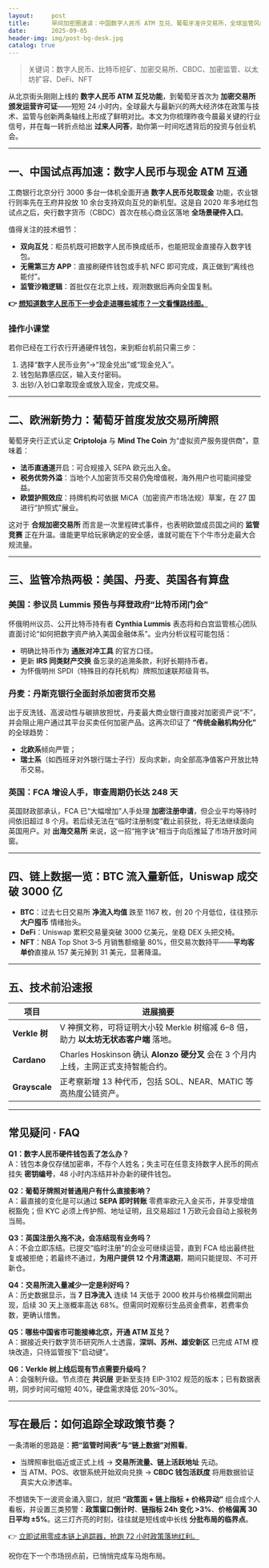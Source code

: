 ```yaml
---
layout:     post
title:      早间加密圈速读：中国数字人民币 ATM 互兑、葡萄牙准许交易所，全球监管风向再度分化
date:       2025-09-05
header-img: img/post-bg-desk.jpg
catalog: true
---
```


> 关键词：数字人民币、比特币挖矿、加密交易所、CBDC、加密监管、以太坊扩容、DeFi、NFT

从北京街头刚刚上线的 **数字人民币 ATM 互兑功能**，到葡萄牙首次为 **加密交易所颁发运营许可证**——短短 24 小时内，全球最大与最新兴的两大经济体在政策与技术、监管与创新两条轴线上形成了鲜明对比。本文为你梳理昨夜今晨最关键的行业信号，并在每一转折点给出 **过来人问答**，助你第一时间吃透背后的投资与创业机会。

---

## 一、中国试点再加速：数字人民币与现金 ATM 互通

工商银行北京分行 3000 多台一体机全面开通 **数字人民币兑取现金** 功能，农业银行则率先在王府井投放 10 余台支持双向互兑的新机型。这是自 2020 年多地红包试点之后，央行数字货币（CBDC）首次在核心商业区落地 **全场景硬件入口**。

值得关注的技术细节：

- **双向互兑**：柜员机既可把数字人民币换成纸币，也能把现金直接存入数字钱包。  
- **无需第三方 APP**：直接刷硬件钱包或手机 NFC 即可完成，真正做到“离线也能付”。  
- **监管沙箱逻辑**：首批仅在北京上线，观测数据后再向全国复制。

**👉 [想知道数字人民币下一步会走进哪些城市？一文看懂路线图。](https://okxdog.com/)**

### 操作小课堂

若你已经在工行农行开通硬件钱包，来到柜台机前只需三步：  
1. 选择“数字人民币业务”→“现金兑出”或“现金兑入”。  
2. 钱包贴靠感应区，输入支付密码。  
3. 出钞/入钞口拿取现金或放入现金，完成交易。

---

## 二、欧洲新势力：葡萄牙首度发放交易所牌照

葡萄牙央行正式认定 **Criptoloja** 与 **Mind The Coin** 为“虚拟资产服务提供商”，意味着：

- **法币直通道**开启：可合规接入 SEPA 欧元出入金。  
- **税务优势外溢**：当地个人加密货币交易仍免增值税，海外用户也可能间接受益。  
- **欧盟护照效应**：持牌机构可依据 MiCA（加密资产市场法规）草案，在 27 国进行“护照式”展业。

这对于 **合规加密交易所** 而言是一次里程碑式事件，也表明欧盟成员国之间的 **监管竞赛** 正在升温。谁能更早给玩家确定的安全感，谁就可能在下个牛市分走最大合规流量。

---

## 三、监管冷热两极：美国、丹麦、英国各有算盘

### 美国：参议员 Lummis 预告与拜登政府“比特币闭门会”

怀俄明州议员、公开比特币持有者 **Cynthia Lummis** 表态将和白宫监管核心团队直面讨论“如何把数字资产纳入美国金融体系”。业内分析议程可能包括：  
- 明确比特币作为 **通胀对冲工具** 的官方口径。  
- 更新 **IRS 同类财产交换** 备忘录的追溯条款，利好长期持币者。  
- 为怀俄明州 SPDI（特殊目的存托机构）牌照加速联邦级背书。

### 丹麦：丹斯克银行全面封杀加密货币交易

出于反洗钱、高波动性与碳排放担忧，丹麦最大商业银行直接对加密资产说“不”，并会阻止用户通过其平台买卖任何加密产品。这再次印证了 **“传统金融机构分化”** 的全球趋势：  
- **北欧系**倾向严管；  
- **瑞士系**（如西班牙对外银行瑞士子行）反向求新，向全部高净值客户开放比特币交易。

### 英国：FCA 增设人手，审查周期仍长达 248 天

英国财政部承认，FCA 已“大幅增加”人手处理 **加密注册申请**，但企业平均等待时间依旧超过 8 个月。若后续无法在“临时注册制度”截止前获批，将无法继续面向英国用户。对 **出海交易所** 来说，这一招“拖字诀”相当于向后推延了市场开放时间窗。

---

## 四、链上数据一览：BTC 流入量新低，Uniswap 成交破 3000 亿

- **BTC**：过去七日交易所 **净流入均值** 跌至 1167 枚，创 20 个月低位，往往预示 **大户囤币** 情绪抬头。  
- **DeFi**：Uniswap 累积交易量突破 3000 亿美元，坐稳 DEX 头把交椅。  
- **NFT**：NBA Top Shot 3–5 月销售额缩量 80%，但交易次数持平——**平均客单价**直接从 157 美元掉到 31 美元，显著降温。

---

## 五、技术前沿速报

| 项目        | 进展摘要 |
|-------------|-----------|
| **Verkle 树** | V 神撰文称，可将证明大小较 Merkle 树缩减 6–8 倍，助力 **以太坊无状态客户端** 落地。 |
| **Cardano**   | Charles Hoskinson 确认 **Alonzo 硬分叉** 会在 3 个月内上线，主网正式支持智能合约。 |
| **Grayscale** | 正考察新增 13 种代币，包括 SOL、NEAR、MATIC 等高热度公链资产。 |

---

## 常见疑问 · FAQ

**Q1：数字人民币硬件钱包丢了怎么办？**  
A：钱包本身仅存储加密串，不存个人姓名；失主可在任意支持数字人民币的网点挂失 **密钥编号**，48 小时内冻结并补办新的硬件钱包。

**Q2：葡萄牙牌照对普通用户有什么直接影响？**  
A：最直接的变化是可以通过 **SEPA 即时转账** 零费率欧元入金买币，并享受增值税豁免；但 KYC 必须上传护照、地址证明，且交易超过 1 万欧元会自动上报税务当局。

**Q3：英国注册久拖不决，会冻结现有业务吗？**  
A：不会立即冻结。已提交“临时注册”的企业可继续运营，直到 FCA 给出最终批复或被拒绝；若最终不通过，**为用户提供 12 个月清退期**，期间只能提现、不可开新仓。

**Q4：交易所流入量减少一定是利好吗？**  
A：历史数据显示，当 **7 日净流入** 连续 14 天低于 2000 枚并与价格横盘同期出现，后续 30 天上涨概率高达 68%。但需同时观察衍生品资金费率，若费率负数，更确认惜售。

**Q5：哪些中国省市可能接棒北京，开通 ATM 互兑？**  
A：据接近央行数字货币研究所人士透露，**深圳、苏州、雄安新区** 已完成 ATM 模块改造，只待监管按下“启动键”。

**Q6：Verkle 树上线后现有节点需要升级吗？**  
A：会强制升级。节点须在 **共识层** 更新至支持 EIP-3102 规范的版本；已有数据表明，同步时间可缩短 40%，硬盘需求降低 20%–30%。

---

## 写在最后：如何追踪全球政策节奏？

一条清晰的思路是：**把“监管时间表”与“链上数据”对照看**。  
- 当牌照审批临近或正式上线 → **交易所流量、链上活跃地址** 先动。  
- 当 ATM、POS、收银系统开始双向兑换 → **CBDC 钱包活跃度** 将用数据验证真实大众渗透率。  

不想错失下一波资金涌入窗口，就把 **“政策面 + 链上指标 + 价格异动”** 组合成个人看板，并设置三类预警：**政策窗口倒计时**、**链指标 24h 变化 >3%**、**价格偏离 30 日平均 ±5%**。这三灯齐亮的时刻，往往就是短线或中长线 **分批布局的临界点**。

👉 [立即试用零成本链上追踪器，抢跑 72 小时政策落地红利。](https://okxdog.com/)

祝你在下一个市场拐点前，已悄悄完成车马炮布局。